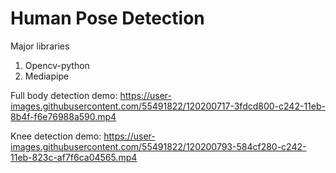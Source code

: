# Human Pose Detection

Major libraries <br>
1) Opencv-python <br>
2) Mediapipe <br>

Full body detection demo: 
https://user-images.githubusercontent.com/55491822/120200717-3fdcd800-c242-11eb-8b4f-f6e76988a590.mp4


Knee detection demo:
https://user-images.githubusercontent.com/55491822/120200793-584cf280-c242-11eb-823c-af7f6ca04565.mp4

